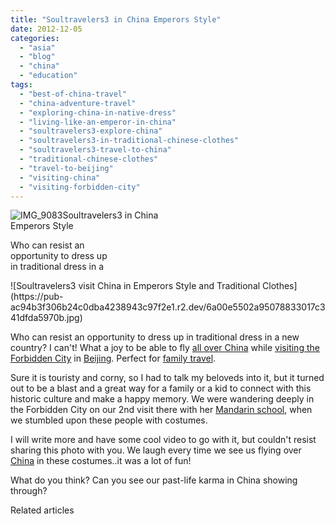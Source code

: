 ```yaml
---
title: "Soultravelers3 in China Emperors Style"
date: 2012-12-05
categories: 
  - "asia"
  - "blog"
  - "china"
  - "education"
tags: 
  - "best-of-china-travel"
  - "china-adventure-travel"
  - "exploring-china-in-native-dress"
  - "living-like-an-emperor-in-china"
  - "soultravelers3-explore-china"
  - "soultravelers3-in-traditional-chinese-clothes"
  - "soultravelers3-travel-to-china"
  - "traditional-chinese-clothes"
  - "travel-to-beijing"
  - "visiting-china"
  - "visiting-forbidden-city"
---
```


![IMG_9083](https://pub-ac94b3f306b24c0dba4238943c97f2e1.r2.dev/6a00e5502a95078833017c341dfd21970b.jpg)Soultravelers3 in China  
Emperors Style  
  
Who can resist an  
opportunity to dress up  
in traditional dress in a

<!--more--> ![Soultravelers3 visit China in Emperors Style and Traditional Clothes](https://pub-ac94b3f306b24c0dba4238943c97f2e1.r2.dev/6a00e5502a95078833017c341dfda5970b.jpg)  
  
Who can resist an opportunity to dress up in traditional dress in a new country? I can't! What a joy to be able to fly [all over China](https://pub-ac94b3f306b24c0dba4238943c97f2e1.r2.dev/2012/11/beautiful-china.html "beauty all over china- travel") while [visiting the Forbidden City](https://pub-ac94b3f306b24c0dba4238943c97f2e1.r2.dev/2012/11/forbidden-city-and-beijings-best.html "visiting the forbidden city") in [Beijing](https://pub-ac94b3f306b24c0dba4238943c97f2e1.r2.dev/2012/11/yum-loving-the-food-in-beijing.html "Beijing"). Perfect for [family travel](https://pub-ac94b3f306b24c0dba4238943c97f2e1.r2.dev/2012/09/how-to-homeschool-through-travel-with-a-gifted-child-.html#more "family world travel and homeschool").  
  
Sure it is touristy and corny, so I had to talk my beloveds into it, but it turned out to be a blast and a great way for a family or a kid to connect with this historic culture and make a happy memory. We were wandering deeply in the Forbidden City on our 2nd visit there with her [Mandarin school](https://pub-ac94b3f306b24c0dba4238943c97f2e1.r2.dev/2012/11/mandarin-immersion-in-china.html "Mandarin school in China"), when we stumbled upon these people with costumes.  
  
I will write more and have some cool video to go with it, but couldn't resist sharing this photo with you. We laugh every time we see us flying over [China](https://pub-ac94b3f306b24c0dba4238943c97f2e1.r2.dev/2012/11/life-in-china.html "life in china") in these costumes..it was a lot of fun!  
  
What do you think? Can you see our past-life karma in China showing through?  

Related articles

